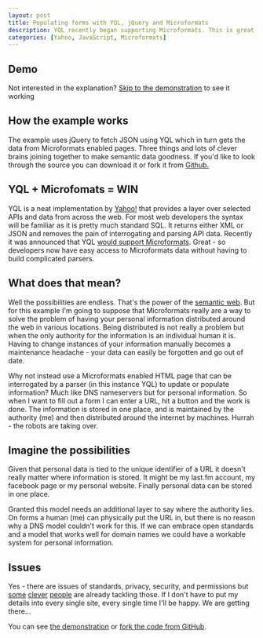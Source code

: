 ```yaml
--- 
layout: post
title: Populating forms with YQL, jQuery and Microformats
description: YQL recently began supporting Microformats. This is great because we can do useful things easily like populate form data without even refreshing the page.
categories: [Yahoo, JavaScript, Microformats]
---
```

## Demo

Not interested in the explanation? [Skip to the demonstration][1] to see it working

## How the example works

The example uses jQuery to fetch JSON using YQL which in turn gets the data from Microformats enabled pages. Three things and lots of clever brains joining together to make semantic data goodness. If you'd like to look through the source you can download it or fork it from [Github.][2]

## YQL + Microfomats = WIN

YQL is a neat implementation by [Yahoo!][3] that provides a layer over selected APIs and data from across the web. For most web developers the syntax will be familiar as it is pretty much standard SQL. It returns either XML or JSON and removes the pain of interrogating and parsing API data. Recently it was announced that YQL [would support Microformats][4]. Great - so developers now have easy access to Microformats data without having to build complicated parsers.

## What does that mean?

Well the possibilities are endless. That's the power of the [semantic web][5]. But for this example I'm going to suppose that Microformats really are a way to solve the problem of having your personal information distributed around the web in various locations. Being distributed is not really a problem but when the only authority for the information is an individual human it is. Having to change instances of your information manually becomes a maintenance headache - your data can easily be forgotten and go out of date.

Why not instead use a Microformats enabled HTML page that can be interrogated by a parser (in this instance YQL) to update or populate information? Much like DNS nameservers but for personal information. So when I want to fill out a form I can enter a URL, hit a button and the work is done. The information is stored in one place, and is maintained by the authority (me) and then distributed around the internet by machines. Hurrah - the robots are taking over.

## Imagine the possibilities

Given that personal data is tied to the unique identifier of a URL it doesn't really matter where information is stored. It might be my last.fm account, my facebook page or my personal website. Finally personal data can be stored in one place. 

Granted this model needs an additional layer to say where the authority lies. On forms a human (me) can physically put the URL in, but there is no reason why a DNS model couldn't work for this. If we can embrace open standards and a model that works well for domain names we could have a workable system for personal information.

## Issues

Yes - there are issues of standards, privacy, security, and permissions but [some][6] [clever][7] [people][8] are already tackling those. If I don't have to put my details into every single site, every single time I'll be happy. We are getting there...

You can see [the demonstration][1] or [fork the code from GitHub][2].

 [1]: http://shapeshed.com/examples/hcardme/
 [2]: http://github.com/shapeshed/hcardme/tree/master
 [3]: http://www.yahoo.com/
 [4]: http://developer.yahoo.net/blog/archives/2009/01/yql_with_microformats.html
 [5]: http://en.wikipedia.org/wiki/Semantic_Web
 [6]: http://microformats.org/
 [7]: http://openid.net/
 [8]: http://oauth.net/
